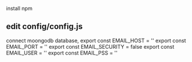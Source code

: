 install npm
## edit config/config.js 
connect moongodb database, export const EMAIL_HOST = ''
export const EMAIL_PORT = ''
export const EMAIL_SECURITY = false
export const EMAIL_USER = ''
export const EMAIL_PSS = ''

